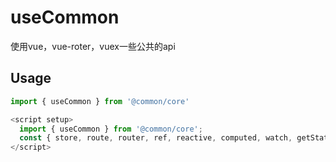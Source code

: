 # useCommon

使用vue，vue-roter，vuex一些公共的api

## Usage

```js
import { useCommon } from '@common/core'

<script setup>
  import { useCommon } from '@common/core';
  const { store, route, router, ref, reactive, computed, watch, getState, getGetters, loadPage, } = useCommon();
</script>
```